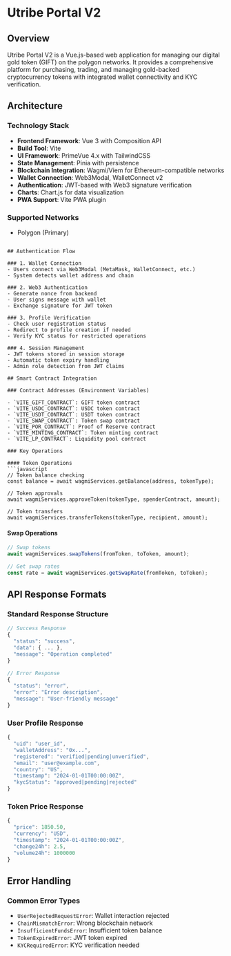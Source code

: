 # Utribe Portal V2 
## Overview

Utribe Portal V2 is a Vue.js-based web application for managing our digital gold token (GIFT) on the polygon networks. It provides a comprehensive platform for purchasing, trading, and managing gold-backed cryptocurrency tokens with integrated wallet connectivity and KYC verification.

## Architecture

### Technology Stack

- **Frontend Framework**: Vue 3 with Composition API
- **Build Tool**: Vite
- **UI Framework**: PrimeVue 4.x with TailwindCSS
- **State Management**: Pinia with persistence
- **Blockchain Integration**: Wagmi/Viem for Ethereum-compatible networks
- **Wallet Connection**: Web3Modal, WalletConnect v2
- **Authentication**: JWT-based with Web3 signature verification
- **Charts**: Chart.js for data visualization
- **PWA Support**: Vite PWA plugin

### Supported Networks

- Polygon (Primary)

```

## Authentication Flow

### 1. Wallet Connection
- Users connect via Web3Modal (MetaMask, WalletConnect, etc.)
- System detects wallet address and chain

### 2. Web3 Authentication
- Generate nonce from backend
- User signs message with wallet
- Exchange signature for JWT token

### 3. Profile Verification
- Check user registration status
- Redirect to profile creation if needed
- Verify KYC status for restricted operations

### 4. Session Management
- JWT tokens stored in session storage
- Automatic token expiry handling
- Admin role detection from JWT claims

## Smart Contract Integration

### Contract Addresses (Environment Variables)

- `VITE_GIFT_CONTRACT`: GIFT token contract
- `VITE_USDC_CONTRACT`: USDC token contract  
- `VITE_USDT_CONTRACT`: USDT token contract
- `VITE_SWAP_CONTRACT`: Token swap contract
- `VITE_POR_CONTRACT`: Proof of Reserve contract
- `VITE_MINTING_CONTRACT`: Token minting contract
- `VITE_LP_CONTRACT`: Liquidity pool contract

### Key Operations

#### Token Operations
```javascript
// Token balance checking
const balance = await wagmiServices.getBalance(address, tokenType);

// Token approvals
await wagmiServices.approveToken(tokenType, spenderContract, amount);

// Token transfers
await wagmiServices.transferTokens(tokenType, recipient, amount);
```

#### Swap Operations
```javascript
// Swap tokens
await wagmiServices.swapTokens(fromToken, toToken, amount);

// Get swap rates
const rate = await wagmiServices.getSwapRate(fromToken, toToken);
```

## API Response Formats

### Standard Response Structure
```javascript
// Success Response
{
  "status": "success",
  "data": { ... },
  "message": "Operation completed"
}

// Error Response  
{
  "status": "error",
  "error": "Error description",
  "message": "User-friendly message"
}
```

### User Profile Response
```javascript
{
  "uid": "user_id",
  "walletAddress": "0x...",
  "registered": "verified|pending|unverified",
  "email": "user@example.com",
  "country": "US",
  "timestamp": "2024-01-01T00:00:00Z",
  "kycStatus": "approved|pending|rejected"
}
```

### Token Price Response
```javascript
{
  "price": 1850.50,
  "currency": "USD",
  "timestamp": "2024-01-01T00:00:00Z",
  "change24h": 2.5,
  "volume24h": 1000000
}
```

## Error Handling

### Common Error Types
- `UserRejectedRequestError`: Wallet interaction rejected
- `ChainMismatchError`: Wrong blockchain network
- `InsufficientFundsError`: Insufficient token balance
- `TokenExpiredError`: JWT token expired
- `KYCRequiredError`: KYC verification needed


